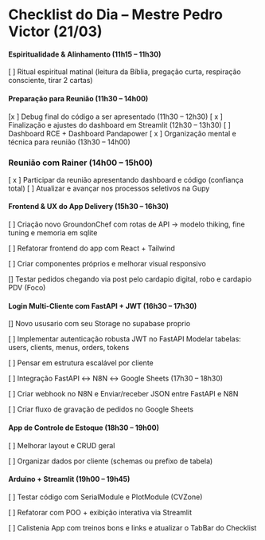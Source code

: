 # Checklist do Dia – Mestre Pedro Victor (21/03)

#### Espiritualidade & Alinhamento (11h15 – 11h30)

[ ] Ritual espiritual matinal (leitura da Bíblia, pregação curta, respiração consciente, tirar 2 cartas)

#### Preparação para Reunião (11h30 – 14h00)

[x ] Debug final do código a ser apresentado (11h30 – 12h30)
[ x ] Finalização e ajustes do dashboard em Streamlit (12h30 – 13h30)
[ ] Dashboard RCE + Dashboard Pandapower
[ x ] Organização mental e técnica para reunião (13h30 – 14h00)

### Reunião com Rainer (14h00 – 15h00)

[ x ] Participar da reunião apresentando dashboard e código (confiança total)
[ ] Atualizar e avançar nos processos seletivos na Gupy


#### Frontend & UX do App Delivery (15h30 – 16h30)

[ ] Criação novo GroundonChef com rotas de API -> modelo thiking, fine tuning e memoria em sqlite

[ ] Refatorar frontend do app com React + Tailwind

[ ] Criar componentes próprios e melhorar visual responsivo

[] Testar pedidos chegando via post pelo cardapio digital, robo e cardapio PDV (Foco)

#### Login Multi-Cliente com FastAPI + JWT (16h30 – 17h30)

[] Novo ususario com seu Storage no supabase proprio

[ ] Implementar autenticação robusta JWT no FastAPI
Modelar tabelas: users, clients, menus, orders, tokens

[ ] Pensar em estrutura escalável por cliente

[ ] Integração FastAPI ↔ N8N ↔ Google Sheets (17h30 – 18h30)

[ ] Criar webhook no N8N e Enviar/receber JSON entre FastAPI e N8N

[ ] Criar fluxo de gravação de pedidos no Google Sheets

#### App de Controle de Estoque (18h30 – 19h00) 

[ ] Melhorar layout e CRUD geral

[ ] Organizar dados por cliente (schemas ou prefixo de tabela)

#### Arduino + Streamlit (19h00 – 19h45)

[ ] Testar código com SerialModule e PlotModule (CVZone)

[ ] Refatorar com POO + exibição interativa via Streamlit

[ ] Calistenia App com treinos bons e links e atualizar o TabBar do Checklist
